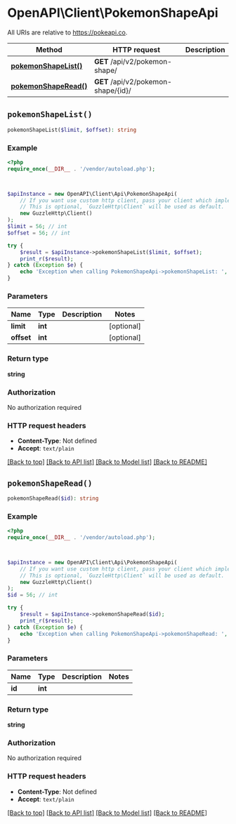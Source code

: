 # OpenAPI\Client\PokemonShapeApi

All URIs are relative to https://pokeapi.co.

Method | HTTP request | Description
------------- | ------------- | -------------
[**pokemonShapeList()**](PokemonShapeApi.md#pokemonShapeList) | **GET** /api/v2/pokemon-shape/ | 
[**pokemonShapeRead()**](PokemonShapeApi.md#pokemonShapeRead) | **GET** /api/v2/pokemon-shape/{id}/ | 


## `pokemonShapeList()`

```php
pokemonShapeList($limit, $offset): string
```



### Example

```php
<?php
require_once(__DIR__ . '/vendor/autoload.php');



$apiInstance = new OpenAPI\Client\Api\PokemonShapeApi(
    // If you want use custom http client, pass your client which implements `GuzzleHttp\ClientInterface`.
    // This is optional, `GuzzleHttp\Client` will be used as default.
    new GuzzleHttp\Client()
);
$limit = 56; // int
$offset = 56; // int

try {
    $result = $apiInstance->pokemonShapeList($limit, $offset);
    print_r($result);
} catch (Exception $e) {
    echo 'Exception when calling PokemonShapeApi->pokemonShapeList: ', $e->getMessage(), PHP_EOL;
}
```

### Parameters

Name | Type | Description  | Notes
------------- | ------------- | ------------- | -------------
 **limit** | **int**|  | [optional]
 **offset** | **int**|  | [optional]

### Return type

**string**

### Authorization

No authorization required

### HTTP request headers

- **Content-Type**: Not defined
- **Accept**: `text/plain`

[[Back to top]](#) [[Back to API list]](../../README.md#endpoints)
[[Back to Model list]](../../README.md#models)
[[Back to README]](../../README.md)

## `pokemonShapeRead()`

```php
pokemonShapeRead($id): string
```



### Example

```php
<?php
require_once(__DIR__ . '/vendor/autoload.php');



$apiInstance = new OpenAPI\Client\Api\PokemonShapeApi(
    // If you want use custom http client, pass your client which implements `GuzzleHttp\ClientInterface`.
    // This is optional, `GuzzleHttp\Client` will be used as default.
    new GuzzleHttp\Client()
);
$id = 56; // int

try {
    $result = $apiInstance->pokemonShapeRead($id);
    print_r($result);
} catch (Exception $e) {
    echo 'Exception when calling PokemonShapeApi->pokemonShapeRead: ', $e->getMessage(), PHP_EOL;
}
```

### Parameters

Name | Type | Description  | Notes
------------- | ------------- | ------------- | -------------
 **id** | **int**|  |

### Return type

**string**

### Authorization

No authorization required

### HTTP request headers

- **Content-Type**: Not defined
- **Accept**: `text/plain`

[[Back to top]](#) [[Back to API list]](../../README.md#endpoints)
[[Back to Model list]](../../README.md#models)
[[Back to README]](../../README.md)
